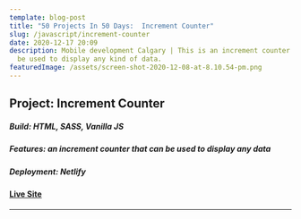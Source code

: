 ```yaml
---
template: blog-post
title: "50 Projects In 50 Days:  Increment Counter"
slug: /javascript/increment-counter
date: 2020-12-17 20:09
description: Mobile development Calgary | This is an increment counter that can
  be used to display any kind of data.
featuredImage: /assets/screen-shot-2020-12-08-at-8.10.54-pm.png
---
```

## Project: Increment Counter

##### Build: HTML, SASS, Vanilla JS

##### Features: an increment counter that can be used to display any data

##### Deployment: Netlify

#### [Live Site](https://50-projects-in-50-days.netlify.app/increment-counter/)

- - -
